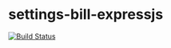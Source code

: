 # settings-bill-expressjs
[![Build Status](https://app.travis-ci.com/MJ-12-builder2/settings-bill-expressjs.svg?branch=main)](https://app.travis-ci.com/MJ-12-builder2/settings-bill-expressjs)